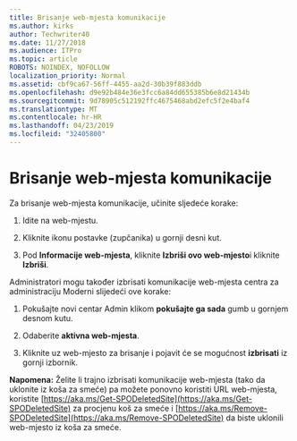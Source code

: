 ```yaml
---
title: Brisanje web-mjesta komunikacije
ms.author: kirks
author: Techwriter40
ms.date: 11/27/2018
ms.audience: ITPro
ms.topic: article
ROBOTS: NOINDEX, NOFOLLOW
localization_priority: Normal
ms.assetid: cbf9ca67-56ff-4455-aa2d-30b39f883ddb
ms.openlocfilehash: d9e92b484e36e3fcc6a84dd655385b6e8d21434b
ms.sourcegitcommit: 9d78905c512192ffc4675468abd2efc5f2e4baf4
ms.translationtype: MT
ms.contentlocale: hr-HR
ms.lasthandoff: 04/23/2019
ms.locfileid: "32405800"
---
```

# <a name="delete-a-communication-site"></a>Brisanje web-mjesta komunikacije

Za brisanje web-mjesta komunikacije, učinite sljedeće korake: 
  
1. Idite na web-mjestu. 
  
2. Kliknite ikonu postavke (zupčanika) u gornji desni kut. 
  
3. Pod **Informacije web-mjesta**, kliknite **Izbriši ovo web-mjesto**i kliknite **Izbriši**. 
  
Administratori mogu također izbrisati komunikacije web-mjesta centra za administraciju Moderni slijedeći ove korake: 
  
1. Pokušajte novi centar Admin klikom **pokušajte ga sada** gumb u gornjem desnom kutu. 
  
2. Odaberite **aktivna web-mjesta**. 
  
3. Kliknite uz web-mjesto za brisanje i pojavit će se mogućnost **izbrisati** iz gornji izbornik. 
  
 **Napomena:** Želite li trajno izbrisati komunikacije web-mjesta (tako da uklonite iz koša za smeće) pa možete ponovno koristiti URL web-mjesta, koristite [https://aka.ms/Get-SPODeletedSite](https://aka.ms/Get-SPODeletedSite) za procjenu koš za smeće i [https://aka.ms/Remove-SPODeletedSite](https://aka.ms/Remove-SPODeletedSite) da biste uklonili web-mjesto iz koša za smeće. 
  

